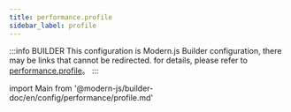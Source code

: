 ```yaml
---
title: performance.profile
sidebar_label: profile
---
```


:::info BUILDER
This configuration is Modern.js Builder configuration, there may be links that cannot be redirected. for details, please refer to [performance.profile](https://modernjs.dev/builder/zh/api/config-performance.html#performance-profile)。
:::

import Main from '@modern-js/builder-doc/en/config/performance/profile.md'

<Main />

